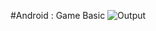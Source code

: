 #Android : Game Basic
![Output](https://raw.githubusercontent.com/mohit008/Android-Game/master/res/drawable/game1.png"") 